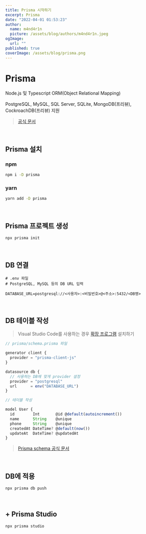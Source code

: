 ```yaml
---
title: Prisma 시작하기
excerpt: Prisma
date: "2022-04-01 01:53:23"
author:
  name: m4nd4r1n
  picture: /assets/blog/authors/m4nd4r1n.jpeg
ogImage:
  url: ""
published: true
coverImage: /assets/blog/prisma.png
---
```


# Prisma

Node.js 및 Typescript ORM(Object Relational Mapping)

PostgreSQL, MySQL, SQL Server, SQLite, MongoDB(프리뷰), CockroachDB(프리뷰) 지원

> [공식 문서](https://www.prisma.io/docs/)

<br>

## Prisma 설치

### npm

```bash
npm i -D prisma
```

### yarn

```bash
yarn add -D prisma
```

<br>

## Prisma 프로젝트 생성

```bash
npx prisma init
```

<br>

## DB 연결

```text
# .env 파일
# PostgreSQL, MySQL 등의 DB URL 입력

DATABASE_URL=postgresql://<사용자>:<비밀번호>@<주소>:5432/<DB명>
```

<br>

## DB 테이블 작성

> Visual Studio Code를 사용하는 경우 [확장 프로그램](https://marketplace.visualstudio.com/items?itemName=Prisma.prisma) 설치하기

```ts
// prisma/schema.prisma 파일

generator client {
  provider = "prisma-client-js"
}

datasource db {
  // 사용하는 DB에 맞게 provider 설정
  provider = "postgresql"
  url      = env("DATABASE_URL")
}

// 테이블 작성

model User {
  id        Int       @id @default(autoincrement())
  name      String    @unique
  phone     String    @unique
  createdAt DateTime? @default(now())
  updateAt  DateTime? @updatedAt
}
```

> [Prisma schema 공식 문서](https://www.prisma.io/docs/concepts/components/prisma-schema)

<br>

## DB에 적용

```bash
npx prisma db push
```

<br>

## + Prisma Studio

```bash
npx prisma studio
```
